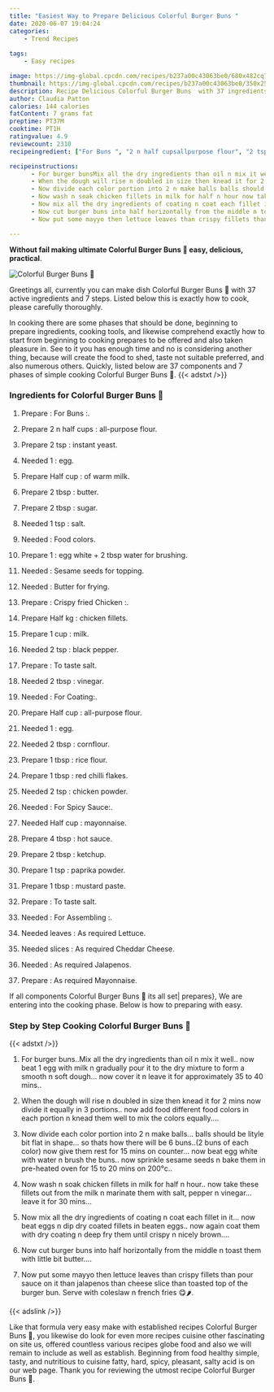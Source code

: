 ```yaml
---
title: "Easiest Way to Prepare Delicious Colorful Burger Buns "
date: 2020-06-07 19:04:24
categories:
    - Trend Recipes
    
tags:
    - Easy recipes

image: https://img-global.cpcdn.com/recipes/b237a00c43063be0/680x482cq70/colorful-burger-buns-🍔-recipe-main-photo.jpg
thumbnail: https://img-global.cpcdn.com/recipes/b237a00c43063be0/350x250cq70/colorful-burger-buns-🍔-recipe-main-photo.jpg
description: Recipe Delicious Colorful Burger Buns  with 37 ingredients and 7 stages of easy cooking.
author: Claudia Patton
calories: 144 calories
fatContent: 7 grams fat
preptime: PT37M
cooktime: PT1H
ratingvalue: 4.9
reviewcount: 2310
recipeingredient: ["For Buns ", "2 n half cupsallpurpose flour", "2 tspinstant yeast", "1egg", "Half cupof warm milk", "2 tbspbutter", "2 tbspsugar", "1 tspsalt", "Food colors", "1egg white  2 tbsp  water for brushing", "Sesame seeds for topping", "Butter for frying", "Crispy fried Chicken ", "Half kgchicken fillets", "1 cupmilk", "2 tspblack pepper", "To taste salt", "2 tbspvinegar", "For Coating", "Half cupallpurpose flour", "1egg", "2 tbspcornflour", "1 tbsprice flour", "1 tbspred chilli flakes", "2 tspchicken powder", "For Spicy Sauce", "Half cupmayonnaise", "4 tbsphot sauce", "2 tbspketchup", "1 tsppaprika powder", "1 tbspmustard paste", "To taste salt", "For Assembling ", "leavesAs required Lettuce", "slicesAs required Cheddar Cheese", "As required Jalapenos", "As required Mayonnaise"]

recipeinstructions: 
      - For burger bunsMix all the dry ingredients than oil n mix it well now beat 1 egg with milk n gradually pour it to the dry mixture to form a smooth n soft dough now cover it n leave it for approximately 35 to 40 mins 
      - When the dough will rise n doubled in size then knead it for 2 mins now divide it equally in 3 portions now add food different food colors in each portion n knead them well to mix the colors equally 
      - Now divide each color portion into 2 n make balls balls should be lityle bit flat in shape so thats how there will be 6 buns2 buns of each color now give them rest for 15 mins on counter now beat egg white with water n brush the buns now sprinkle sesame seeds n bake them in preheated oven for 15 to 20 mins on 200c 
      - Now wash n soak chicken fillets in milk for half n hour now take these fillets out from the milk n marinate them with salt pepper n vinegar leave it for 30 mins 
      - Now mix all the dry ingredients of coating n coat each fillet in it now beat eggs n dip dry coated fillets in beaten eggs now again coat them with dry coating n deep fry them until crispy n nicely brown 
      - Now cut burger buns into half horizontally from the middle n toast them with little bit butter 
      - Now put some mayyo then lettuce leaves than crispy fillets than pour sauce on it than jalapenos than cheese slice than toasted top of the burger bun Serve with coleslaw n french fries 

---
```




**Without fail making ultimate Colorful Burger Buns 🍔 easy, delicious, practical**. 


![Colorful Burger Buns 🍔](https://img-global.cpcdn.com/recipes/b237a00c43063be0/680x482cq70/colorful-burger-buns-🍔-recipe-main-photo.jpg "Colorful Burger Buns 🍔")




Greetings all, currently you can make dish Colorful Burger Buns 🍔 with 37 active ingredients and 7 steps. Listed below this is exactly how to cook, please carefully thoroughly.

In cooking there are some phases that should be done, beginning to prepare ingredients, cooking tools, and likewise comprehend exactly how to start from beginning to cooking prepares to be offered and also taken pleasure in. See to it you has enough time and no is considering another thing, because will create the food to shed, taste not suitable preferred, and also numerous others. Quickly, listed below are 37 components and 7 phases of simple cooking Colorful Burger Buns 🍔.
{{< adstxt />}}

### Ingredients for Colorful Burger Buns 🍔


1. Prepare  : For Buns :.

1. Prepare 2 n half cups : all-purpose flour.

1. Prepare 2 tsp : instant yeast.

1. Needed 1 : egg.

1. Prepare Half cup : of warm milk.

1. Prepare 2 tbsp : butter.

1. Prepare 2 tbsp : sugar.

1. Needed 1 tsp : salt.

1. Needed  : Food colors.

1. Prepare 1 : egg white + 2 tbsp  water for brushing.

1. Needed  : Sesame seeds for topping.

1. Needed  : Butter for frying.

1. Prepare  : Crispy fried Chicken :.

1. Prepare Half kg : chicken fillets.

1. Prepare 1 cup : milk.

1. Needed 2 tsp : black pepper.

1. Prepare  : To taste salt.

1. Needed 2 tbsp : vinegar.

1. Needed  : For Coating:.

1. Prepare Half cup : all-purpose flour.

1. Needed 1 : egg.

1. Needed 2 tbsp : cornflour.

1. Prepare 1 tbsp : rice flour.

1. Prepare 1 tbsp : red chilli flakes.

1. Needed 2 tsp : chicken powder.

1. Needed  : For Spicy Sauce:.

1. Needed Half cup : mayonnaise.

1. Prepare 4 tbsp : hot sauce.

1. Prepare 2 tbsp : ketchup.

1. Prepare 1 tsp : paprika powder.

1. Prepare 1 tbsp : mustard paste.

1. Prepare  : To taste salt.

1. Needed  : For Assembling :.

1. Needed leaves : As required Lettuce.

1. Needed slices : As required Cheddar Cheese.

1. Needed  : As required Jalapenos.

1. Prepare  : As required Mayonnaise.



If all components Colorful Burger Buns 🍔 its all set| prepares}, We are entering into the cooking phase. Below is how to preparing with easy.

### Step by Step Cooking Colorful Burger Buns 🍔

{{< adstxt />}}


1. For burger buns..Mix all the dry ingredients than oil n mix it well.. now beat 1 egg with milk n gradually pour it to the dry mixture to form a smooth n soft dough... now cover it n leave it for approximately 35 to 40 mins..



1. When the dough will rise n doubled in size then knead it for 2 mins now divide it equally in 3 portions.. now add food different food colors in each portion n knead them well to mix the colors equally....



1. Now divide each color portion into 2 n make balls... balls should be lityle bit flat in shape... so thats how there will be 6 buns..(2 buns of each color) now give them rest for 15 mins on counter... now beat egg white with water n brush the buns.. now sprinkle sesame seeds n bake them in pre-heated oven for 15 to 20 mins on 200°c..



1. Now wash n soak chicken fillets in milk for half n hour.. now take these fillets out from the milk n marinate them with salt, pepper n vinegar... leave it for 30 mins...



1. Now mix all the dry ingredients of coating n coat each fillet in it... now beat eggs n dip dry coated fillets in beaten eggs.. now again coat them with dry coating n deep fry them until crispy n nicely brown....



1. Now cut burger buns into half horizontally from the middle n toast them with little bit butter....



1. Now put some mayyo then lettuce leaves than crispy fillets than pour sauce on it than jalapenos than cheese slice than toasted top of the burger bun. Serve with coleslaw n french fries 😋🌶.





{{< adslink />}}

Like that formula very easy make with established recipes Colorful Burger Buns 🍔, you likewise do look for even more recipes cuisine other fascinating on site us, offered countless various recipes globe food and also we will remain to include as well as establish. Beginning from food healthy simple, tasty, and nutritious to cuisine fatty, hard, spicy, pleasant, salty acid is on our web page. Thank you for reviewing the utmost recipe Colorful Burger Buns 🍔.
